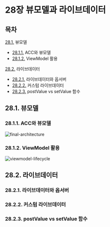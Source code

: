 # 28장 뷰모델과 라이브데이터
## 목차
[28.1.](#281-뷰모델) 뷰모델
  - [28.1.1.](#2811-ACC와-뷰모델) ACC와 뷰모델
  - [28.1.2.](#2812-ViewModel-활용) ViewModel 활용
  
[28.2.](#282-라이브데이터) 라이브데이터
  - [28.2.1.](#2821-라이브데이터와-옵서버) 라이브데이터와 옵서버
  - [28.2.2.](#2822-커스텀-라이브데이터) 커스텀 라이브데이터
  - [28.2.3.](#2823-postValue-vs-setValue-함수) postValue vs setValue 함수

## 28.1. 뷰모델
### 28.1.1. ACC와 뷰모델
![final-architecture](https://user-images.githubusercontent.com/62408252/82744077-c7ca0f80-9dae-11ea-882b-b688e040c84c.png)

### 28.1.2. ViewModel 활용
![viewmodel-lifecycle](https://user-images.githubusercontent.com/62408252/82744023-217e0a00-9dae-11ea-83d3-3df15d8c8b31.png)

## 28.2. 라이브데이터
### 28.2.1. 라이브데이터와 옵서버
### 28.2.2. 커스텀 라이브데이터
### 28.2.3. postValue vs setValue 함수
